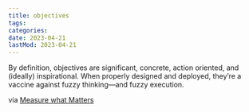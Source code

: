 ```yaml
---
title: objectives
tags:
categories:
date: 2023-04-21
lastMod: 2023-04-21
---
```

By definition, objectives are significant, concrete, action oriented, and (ideally) inspirational. When properly designed and deployed, they’re a vaccine against fuzzy thinking—and fuzzy execution.

via [Measure what Matters](http://play.google.com/books/reader?id=SIJpswEACAAJ)
